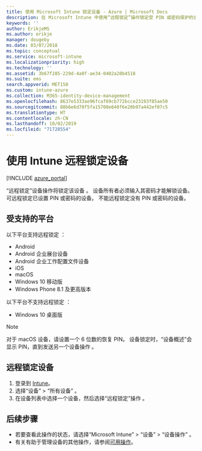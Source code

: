 ```yaml
---
title: 使用 Microsoft Intune 锁定设备 - Azure | Microsoft Docs
description: 在 Microsoft Intune 中使用“远程锁定”操作锁定受 PIN 或密码保护的设备。
keywords: ''
author: ErikjeMS
ms.author: erikje
manager: dougeby
ms.date: 03/07/2018
ms.topic: conceptual
ms.service: microsoft-intune
ms.localizationpriority: high
ms.technology: ''
ms.assetid: 3b67f285-229d-4a0f-ae34-0402a20b4518
ms.suite: ems
search.appverid: MET150
ms.custom: intune-azure
ms.collection: M365-identity-device-management
ms.openlocfilehash: 8637e5333ae96fcaf69cb772bcce23193f85ae50
ms.sourcegitcommit: 88b6e6d70f5fa15708e640f6e20b97a442ef07c5
ms.translationtype: HT
ms.contentlocale: zh-CN
ms.lasthandoff: 10/02/2019
ms.locfileid: "71728554"
---
```

# <a name="remotely-lock-devices-with-intune"></a>使用 Intune 远程锁定设备

[!INCLUDE [azure_portal](../includes/azure_portal.md)]

“远程锁定”设备操作将锁定该设备  。 设备所有者必须输入其密码才能解锁设备。 可远程锁定已设置 PIN 或密码的设备。 不能远程锁定没有 PIN 或密码的设备。

## <a name="supported-platforms"></a>受支持的平台

以下平台支持远程锁定  ：

- Android
- Android 企业展台设备
- Android 企业工作配置文件设备
- iOS
- macOS
- Windows 10 移动版
- Windows Phone 8.1 及更高版本

以下平台不支持远程锁定  ：
- Windows 10 桌面版

> [!NOTE]
> 对于 macOS 设备，请设置一个 6 位数的恢复 PIN。 设备锁定时，“设备概述”会显示 PIN，直到发送另一个设备操作  。

## <a name="remote-lock-a-device"></a>远程锁定设备

1. 登录到 [Intune](https://go.microsoft.com/fwlink/?linkid=2090973)。
3. 选择“设备” > “所有设备”   。
4. 在设备列表中选择一个设备，然后选择“远程锁定”操作  。

## <a name="next-steps"></a>后续步骤

- 若要查看此操作的状态，请选择“Microsoft Intune” > “设备” > “设备操作”    。 
- 有关有助于管理设备的其他操作，请参阅[可用操作](device-management.md)。
